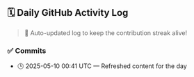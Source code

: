 ## 🗓️ Daily GitHub Activity Log

> 🤖 Auto-updated log to keep the contribution streak alive!

### ✅ Commits

- 🕒 2025-05-10 00:41 UTC — Refreshed content for the day

